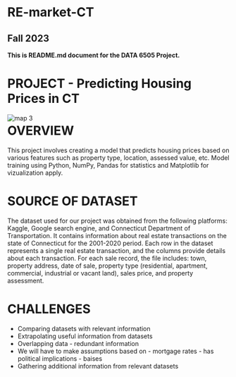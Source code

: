 # RE-market-CT
## Fall 2023    
__This is README.md document for the DATA 6505 Project.__ 

# PROJECT - Predicting Housing Prices in CT

<img src="C:\Users\alena\OneDrive\Documents\DATA 6505\Project\Screenshot 2023-12-09 161908.png"
     alt="map 3"
     style="float: left; margin-right: 10px;" />

# OVERVIEW

This project involves creating a model that predicts housing prices based on various features such as property type, location, assessed value, etc. 
Model training using Python, NumPy, Pandas for statistics and Matplotlib for vizualization apply. 

# SOURCE OF DATASET

The dataset used for our project was obtained from the following platforms: Kaggle, Google search engine, and Connecticut Department of Transportation. It contains information about real estate transactions on the state of Connecticut for the 2001-2020 period. Each row in the dataset represents a single real estate transaction, and the columns provide details about each transaction. For each sale record, the file includes: town, property address, date of sale, property type (residential, apartment, commercial, industrial or vacant land), sales price, and property assessment.

# CHALLENGES

- Comparing datasets with relevant information
- Extrapolating useful information from datasets
- Overlapping data - redundant information
- We will have to make assumptions based on - mortgage rates - has political implications - baises 
- Gathering additional information from relevant datasets 
